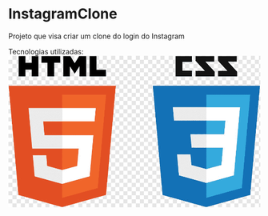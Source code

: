 # InstagramClone
Projeto que visa criar um clone do login do Instagram

Tecnologias utilizadas: ![HTML e CSS](https://github.com/mayconmaiabandtec/InstagramClone/blob/main/Projeto_Insta/img/html.png)
